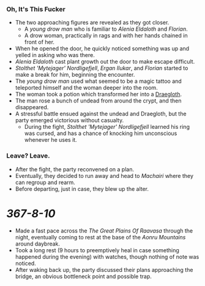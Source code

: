### Oh, It's This Fucker

* The two approaching figures are revealed as they got closer.
  * A *young drow man* who is familiar to *Alenia Eldaloth* and *Florian*.
  * A drow woman, practically in rags and with her hands chained in front of her.
* When he opened the door, he quickly noticed something was up and yelled in asking who was there.
* *Alenia Eldaloth* cast plant growth out the door to make escape difficult.
* *Stolthet 'Mytejager' Nordligefjell*, *Ergan Ilukar*, and *Florian* started to make a break for him, beginning the encounter.
* The *young drow man* used what seemed to be a magic tattoo and teleported himself and the woman deeper into the room.
* The woman took a potion which transformed her into a [Draegloth](https://www.dndbeyond.com/monsters/draegloth).
* The man rose a bunch of undead from around the crypt, and then disappeared.
* A stressful battle ensued against the undead and Draegloth, but the party emerged victorious without casualty.
  * During the fight, *Stolthet 'Mytejager' Nordligefjell* learned his ring was cursed, and has a chance of knocking him unconscious whenever he uses it.

### Leave? Leave.

* After the fight, the party reconvened on a plan.
* Eventually, they decided to run away and head to *Machairi* where they can regroup and rearm.
* Before departing, just in case, they blew up the alter.

# *367-8-10*

* Made a fast pace across the *The Great Plains Of Raavasa* through the night, eventually coming to rest at the base of the *Aonru Mountains* around daybreak.
* Took a long rest (9 hours to preemptively heal in case something happened during the evening) with watches, though nothing of note was noticed.
* After waking back up, the party discussed their plans approaching the bridge, an obvious bottleneck point and possible trap.
